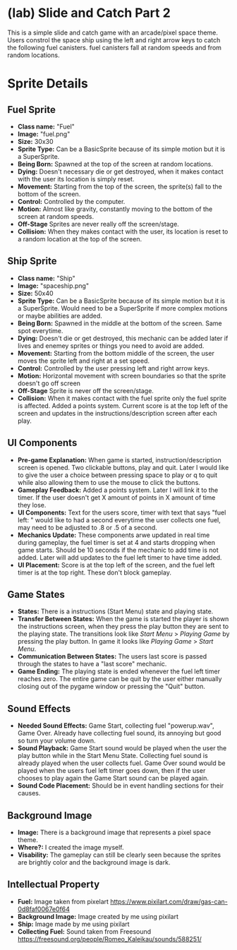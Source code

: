# (lab) Slide and Catch Part 2

This is a simple slide and catch game with an arcade/pixel space theme. Users constrol the space ship using the left and right arrow keys to catch the following fuel canisters. fuel canisters fall at random speeds and from random locations.

# Sprite Details

## Fuel Sprite
* **Class name:** "Fuel"
* **Image:** "fuel.png"
* **Size:** 30x30
* **Sprite Type:** Can be a BasicSprite because of its simple motion but it is a SuperSprite.
* **Being Born:** Spawned at the top of the screen at random locations.
* **Dying:** Doesn't necessary die or get destroyed, when it makes contact with the user its location is simply reset.
* **Movement:** Starting from the top of the screen, the sprite(s) fall to the bottom of the screen.
* **Control:** Controlled by the computer.
* **Motion:** Almost like gravity, constantly moving to the bottom of the screen at random speeds.
* **Off-Stage** Sprites are never really off the screen/stage.
* **Collision:** When they makes contact with the user, its location is reset to a random location at the top of the screen.

## Ship Sprite
* **Class name:** "Ship"
* **Image:** "spaceship.png"
* **Size:** 50x40
* **Sprite Type:** Can be a BasicSprite because of its simple motion but it is a SuperSprite. Would need to be a SuperSprite if more complex motions or maybe abilities are added.
* **Being Born:** Spawned in the middle at the bottom of the screen. Same spot everytime.
* **Dying:** Doesn't die or get destroyed, this mechanic can be added later if lives and enemey sprites or things you need to avoid are added.
* **Movement:** Starting from the bottom middle of the screen, the user moves the sprite left and right at a set speed.
* **Control:** Controlled by the user pressing left and right arrow keys.
* **Motion:** Horizontal movement with screen boundaries so that the sprite doesn't go off screen
* **Off-Stage** Sprite is never off the screen/stage.
* **Collision:** When it makes contact with the fuel sprite only the fuel sprite is affected. Added a points system. Current score is at the top left of the screen and updates in the instructions/description screen after each play.

## UI Components
* **Pre-game Explanation:** When game is started, instruction/description screen is opened. Two clickable buttons, play and quit. Later I would like to give the user a choice between pressing space to play or q to quit while also allowing them to use the mouse to click the buttons.
* **Gameplay Feedback:** Added a points system.  Later I will link it to the timer. If the user doesn't get X amount of points in X amount of time they lose.
* **UI Components:** Text for the users score, timer with text that says "fuel left: " would like to had a second everytime the user collects one fuel, may need to be adjusted to .8 or .5 of a second.
* **Mechanics Update:** These components arwe updated in real time during gameplay, the fuel timer is set at 4 and starts dropping when game starts. Should be 10 seconds if the mechanic to add time is not added. Later will add updates to the fuel left timer to have time added.
* **UI Placement:** Score is at the top left of the screen, and the fuel left timer is at the top right. These don't block gameplay.

## Game States
* **States:** There is a instructions (Start Menu) state and playing state.
* **Transfer Between States:** When the game is started the player is shown the instructions screen, when they press the play button they are sent to the playing state. The transitions look like *Start Menu* > *Playing Game* by pressing the play button. In game it looks like *Playing Game* > *Start Menu*.
* **Communication Between States:** The users last score is passed through the states to have a "last score" mechanic.
* **Game Ending:** The playing state is ended whenever the fuel left timer reaches zero. The entire game can be quit by the user either manually closing out of the pygame window or pressing the "Quit" button.

## Sound Effects
* **Needed Sound Effects:** Game Start, collecting fuel "powerup.wav", Game Over. Already have collecting fuel sound, its annoying but good so turn your volume down. 
* **Sound Playback:** Game Start sound would be played when the user the play button while in the Start Menu State. Collecting fuel sound is already played when the user collects fuel. Game Over sound would be played when the users fuel left timer goes down, then if the user chooses to play again the Game Start sound can be played again.
* **Sound Code Placement:** Should be in event handling sections for their causes.

## Background Image
* **Image:** There is a background image that represents a pixel space theme.
* **Where?:** I created the image myself.
* **Visability:** The gameplay can still be clearly seen because the sprites are brightly color and the background image is dark.

## Intellectual Property
* **Fuel:** Image taken from pixelart https://www.pixilart.com/draw/gas-can-0d8faf0067e0f64
* **Background Image:** Image created by me using pixilart
* **Ship:** Image made by me using pixilart
* **Collecting Fuel:** Sound taken from Freesound https://freesound.org/people/Romeo_Kaleikau/sounds/588251/
